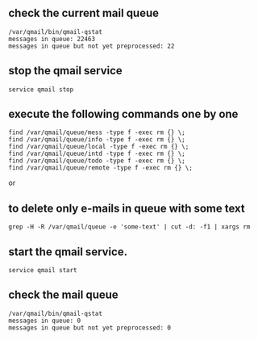 ## check the current mail queue
```
/var/qmail/bin/qmail-qstat
messages in queue: 22463
messages in queue but not yet preprocessed: 22
```

## stop the qmail service
```
service qmail stop
```

## execute the following commands one by one
```
find /var/qmail/queue/mess -type f -exec rm {} \;
find /var/qmail/queue/info -type f -exec rm {} \;
find /var/qmail/queue/local -type f -exec rm {} \;
find /var/qmail/queue/intd -type f -exec rm {} \;
find /var/qmail/queue/todo -type f -exec rm {} \;
find /var/qmail/queue/remote -type f -exec rm {} \;
```
or 

## to delete only e-mails in queue with some text
```
grep -H -R /var/qmail/queue -e 'some-text' | cut -d: -f1 | xargs rm
```


## start the qmail service.
```
service qmail start
```

## check the mail queue
```
/var/qmail/bin/qmail-qstat
messages in queue: 0
messages in queue but not yet preprocessed: 0
```
